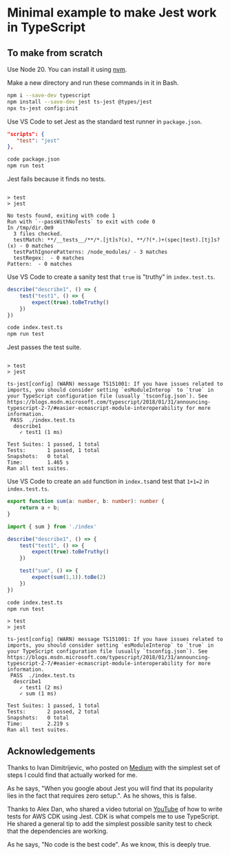 # Minimal example to make Jest work in TypeScript

## To make from scratch

Use Node 20. You can install it using [nvm][nvm].

Make a new directory and run these commands in it in Bash.

```bash
npm i --save-dev typescript
npm install --save-dev jest ts-jest @types/jest
npx ts-jest config:init
```

Use VS Code to set Jest as the standard test runner in `package.json`.

```json
"scripts": {
   "test": "jest"
},
```

```bash
code package.json
npm run test
```

Jest fails because it finds no tests.

```text

> test
> jest

No tests found, exiting with code 1
Run with `--passWithNoTests` to exit with code 0
In /tmp/dir.Om9
  3 files checked.
  testMatch: **/__tests__/**/*.[jt]s?(x), **/?(*.)+(spec|test).[tj]s?(x) - 0 matches
  testPathIgnorePatterns: /node_modules/ - 3 matches
  testRegex:  - 0 matches
Pattern:  - 0 matches
```

Use VS Code to create a sanity test that `true` is "truthy" in `index.test.ts`.

```ts
describe("describe1", () => {
    test("test1", () => {
        expect(true).toBeTruthy()
    })
})
```

```bash
code index.test.ts
npm run test
```

Jest passes the test suite.

```text

> test
> jest

ts-jest[config] (WARN) message TS151001: If you have issues related to imports, you should consider setting `esModuleInterop` to `true` in your TypeScript configuration file (usually `tsconfig.json`). See https://blogs.msdn.microsoft.com/typescript/2018/01/31/announcing-typescript-2-7/#easier-ecmascript-module-interoperability for more information.
 PASS  ./index.test.ts
  describe1
    ✓ test1 (1 ms)

Test Suites: 1 passed, 1 total
Tests:       1 passed, 1 total
Snapshots:   0 total
Time:        1.465 s
Ran all test suites.
```

Use VS Code to create an `add` function in `index.ts`and test that `1+1=2` in `index.test.ts`.

```ts
export function sum(a: number, b: number): number {
    return a + b;
}
```

```ts
import { sum } from './index'

describe("describe1", () => {
    test("test1", () => {
        expect(true).toBeTruthy()
    })

    test("sum", () => {
        expect(sum(1,1)).toBe(2)
    })
})
```

```bash
code index.test.ts
npm run test
```

```text
> test
> jest

ts-jest[config] (WARN) message TS151001: If you have issues related to imports, you should consider setting `esModuleInterop` to `true` in your TypeScript configuration file (usually `tsconfig.json`). See https://blogs.msdn.microsoft.com/typescript/2018/01/31/announcing-typescript-2-7/#easier-ecmascript-module-interoperability for more information.
 PASS  ./index.test.ts
  describe1
    ✓ test1 (2 ms)
    ✓ sum (1 ms)

Test Suites: 1 passed, 1 total
Tests:       2 passed, 2 total
Snapshots:   0 total
Time:        2.219 s
Ran all test suites.
```

## Acknowledgements

Thanks to Ivan Dimitrijevic, who posted on [Medium][dimi] with the simplest set of steps I could find that actually worked for me.

As he says, "When you google about Jest you will find that its popularity lies in the fact that requires zero setup.". As he shows, this is false.

Thanks to Alex Dan, who shared a video tutorial on [YouTube][concise] of how to write tests for AWS CDK using Jest. CDK is what compels me to use TypeScript. He shared a general tip to add the simplest possible sanity test to check that the dependencies are working.

As he says, "No code is the best code". As we know, this is deeply true.

<!-- References -->

[concise]: https://www.youtube.com/watch?v=b6p25GzGsAE
[dimi]: https://medium.com/@dimi_2011/tdd-unit-testing-typescript-project-with-jest-2557e8b84414
[nvm]: https://github.com/nvm-sh/nvm
